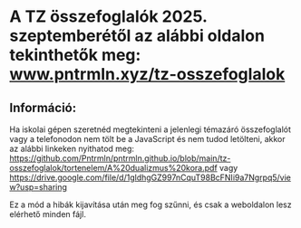# A TZ összefoglalók 2025. szeptemberétől az alábbi oldalon tekinthetők meg: www.pntrmln.xyz/tz-osszefoglalok

## Információ:
Ha iskolai gépen szeretnéd megtekinteni a jelenlegi témazáró összefoglalót vagy a telefonodon nem tölt be a JavaScript és nem tudod letölteni, akkor az alábbi linkeken nyithatod meg: 
https://github.com/Pntrmln/pntrmln.github.io/blob/main/tz-osszefoglalok/tortenelem/A%20dualizmus%20kora.pdf vagy https://drive.google.com/file/d/1gldhgGZ997nCquT98BcFNIi9a7Ngrpq5/view?usp=sharing

Ez a mód a hibák kijavítása után meg fog szűnni, és csak a weboldalon lesz elérhető minden fájl.
